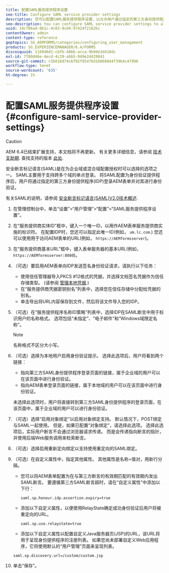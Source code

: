 ```yaml
---
title: 配置SAML服务提供程序设置
seo-title: Configure SAML service provider settings
description: 您可以配置SAML服务提供程序设置，以允许用户通过指定的第三方身份提供程序(IDP)登录AEM表单并对其进行身份验证。
seo-description: You can configure SAML service provider settings to allow users to login and authenticate to AEM forms via a specified third-party identity provider (IDP).
uuid: 14c706ad-8b1c-4c03-9cd4-97424f2162bc
contentOwner: admin
content-type: reference
geptopics: SG_AEMFORMS/categories/configuring_user_management
products: SG_EXPERIENCEMANAGER/6.4/FORMS
discoiquuid: 1169d0d1-cbfb-486b-acca-9b9de3d410dc
exl-id: 7f80d46e-4ecd-4c29-abb5-949e2d429841
source-git-commit: c5b816d74c6f02f85476d16868844f39b4c47996
workflow-type: tm+mt
source-wordcount: '635'
ht-degree: 1%

---
```


# 配置SAML服务提供程序设置{#configure-saml-service-provider-settings}

>[!CAUTION]
>
>AEM 6.4已结束扩展支持，本文档将不再更新。 有关更多详细信息，请参阅 [技术支助期](https://helpx.adobe.com/cn/support/programs/eol-matrix.html). 查找支持的版本 [此处](https://experienceleague.adobe.com/docs/).

安全断言标记语言(SAML)是在为企业域或混合域配置授权时可以选择的选项之一。 SAML主要用于支持跨多个域的单点登录。 将SAML配置为身份验证提供程序后，用户将通过指定的第三方身份提供程序(IDP)登录AEM表单并对其进行身份验证。

有关SAML的说明，请参阅 [安全断言标记语言(SAML)V2.0技术概述](https://www.oasis-open.org/committees/download.php/20645/sstc-saml-tech-overview-2%200-draft-10.pdf).

1. 在管理控制台中，单击“设置”>“用户管理”>“配置”>“SAML服务提供程序设置”。
1. 在“服务提供商实体ID”框中，键入一个唯一ID，以用作AEM表单服务提供商实施的标识符。 在配置IDP时，您还可以指定此唯一ID(例如， `um.lc.com`.) 您还可以使用用于访问AEM表单的URL(例如， `https://AEMformsserver`)。
1. 在“服务提供商基本URL”框中，键入表单服务器的基本URL(例如， `https://AEMformsserver:8080`)。
1. （可选）要启用AEM表单向IDP发送签名身份验证请求，请执行以下任务：

   * 使用信任管理器导入PKCS #12格式的凭据，并选择文档签名凭据作为信任存储类型。 (请参阅 [管理本地凭据](/help/forms/using/admin-help/local-credentials.md#managing-local-credentials).)
   * 在“服务提供商凭据密钥别名”列表中，选择您在信任存储中分配给凭据的别名。
   * 单击导出将URL内容保存到文件，然后将该文件导入您的IDP。

1. （可选）在“服务提供程序名称ID策略”列表中，选择IDP在SAML断言中用于标识用户的名称格式。 选项包括“未指定”、“电子邮件”和“Windows域限定名称”。

   >[!NOTE]
   >
   >名称格式不区分大小写。

1. （可选）选择为本地用户启用身份验证提示。 选择此选项后，用户将看到两个链接：

   * 指向第三方SAML身份提供程序登录页面的链接，属于企业域的用户可以在该页面中进行身份验证。
   * 指向AEM表单登录页面的链接，属于本地域的用户可以在该页面中进行身份验证。

   未选择此选项时，用户将直接转到第三方SAML身份提供程序的登录页面，在该页面中，属于企业域的用户可以进行身份验证。

1. （可选）选择“启用对象绑定”以启用对象绑定支持。 默认情况下，POST绑定与SAML一起使用。 但是，如果已配置“对象绑定”，请选择此选项。 选择此选项后，实际用户断言不会通过浏览器请求传递。 而是会传递指向断言的指针，并使用后端Web服务调用来检索断言。
1. （可选）选择启用重新定向绑定以支持使用重定向的SAML绑定。
1. （可选）在自定义属性中，指定其他属性。 其他属性是名称=值对，用新行分隔。

   * 您可以将AEM表单配置为在与第三方断言的有效期匹配的有效期内发出SAML断言。 要遵循第三方SAML断言超时，请在“自定义属性”中添加以下行：

      `saml.sp.honour.idp.assertion.expiry=true`

   * 添加以下自定义属性，以便使用RelayState确定成功身份验证后用户将被重定向的URL。

      `saml.sp.use.relaystate=true`

   * 添加以下自定义属性以配置自定义Java服务器页(JSP)的URL，该URL将用于呈现身份提供程序的注册列表。 如果您尚未部署自定义Web应用程序，它将使用默认的“用户管理”页面来呈现列表。

   `saml.sp.discovery.url=/custom/custom.jsp`

1. 单击“保存”。
